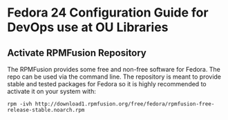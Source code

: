 # Fedora 24 Configuration Guide for DevOps use at OU Libraries

## Activate RPMFusion Repository

The RPMFusion provides some free and non-free software for Fedora. The repo can be used via the command line. The repository is meant to provide stable and tested packages for Fedora so it is highly recommended to activate it on your system with:

	rpm -ivh http://download1.rpmfusion.org/free/fedora/rpmfusion-free-release-stable.noarch.rpm



